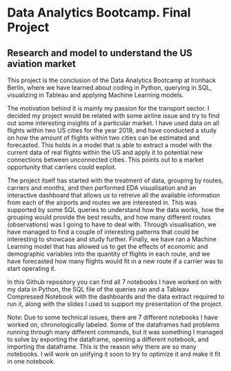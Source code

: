 # Data Analytics Bootcamp. Final Project

## Research and model to understand the US aviation market

This project is the conclusion of the Data Analytics Bootcamp at Ironhack Berlin, where we have learned about coding in Python, querying in SQL, visualizing in Tableau and applying Machine Learning models.

The motivation behind it is mainly my passion for the transport sector. I decided my project would be related with some airline issue and try to find out some interesting insights of a particular market. I have used data on all flights within two US cities for the year 2019, and have conducted a study on how the amount of flights within two cities can be estimated and forecasted. This holds in a model that is able to extract a model with the current data of real flights within the US and apply it to potential new connections between unconnected cities. This points out to a market opportunity that carriers could exploit.

The project itself has started with the treatment of data, grouping by routes, carriers and months, and then performed EDA visualisation and an interactive dashboard that allows us to retreive all the available information from each of the airports and routes we are interested in. This was supported by some SQL queries to understand how the data works, how the grouping would provide the best results, and how many different routes (observations) was I going to have to deal with. Through visualisation, we have managed to find a couple of interesting patterns that could be interesting to showcase and study further. Finally, we have ran a Machine Learning model that has allowed us to get the effects of economic and demographic variables into the quantity of flights in each route, and we have forecasted how many flights would fit in a new route if a carrier was to start operating it.

In this Github repository you can find all 7 notebooks I have worked on with my data in Python, the SQL file of the queries ran and a Tableau Compressed Notebook with the dashboards and the data extract required to run it, along with the slides I used to support my presentation of the project.

Note: Due to some technical issues, there are 7 different notebooks I have worked on, chronologically labeled. Some of the dataframes had problems running through many different commands, but it was something I managed to solve by exporting the dataframe, opening a different notebook, and importing the dataframe. This is the reason why there are so many notebooks. I will work on unifying it soon to try to optimize it and make it fit in one notebook.
